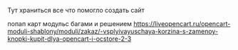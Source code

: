Тут храниться все что помогло создать сайт 



попап карт  модульс багами и решением
https://liveopencart.ru/opencart-moduli-shablony/moduli/zakaz/-vsplyivayuschaya-korzina-s-zamenoy-knopki-kupit-dlya-opencart-i-ocstore-2-3


